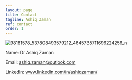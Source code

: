 ```yaml
---
layout: page
title: Contact
tagline: Ashiq Zaman
ref: contact
order: 1
---
```


![98181578_537808493579212_4645735711696224256_n](https://user-images.githubusercontent.com/47462688/82469236-a968c900-9abb-11ea-9d00-c1acdfa7c6ab.jpg)


Name: Dr Ashiq Zaman

Email: ashiq.zaman@outlook.com

LinkedIn: www.linkedin.com/in/ashiqzaman/
